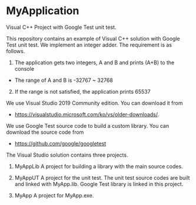# MyApplication
Visual C++ Project with Google Test unit test.

This repository contains an example of Visual C++ solution with Google Test unit test.
We implement an integer adder. The requirement is as follows.

1) The application gets two integers, A and B and prints (A+B) to the console
 - The range of A and B is -32767 ~ 32768
2) If the range is not satisfied, the application prints 65537

We use Visual Studio 2019 Community edition.
You can download it from
- https://visualstudio.microsoft.com/ko/vs/older-downloads/.

We use Google Test source code to build a custom library.
You can download the source code from
- https://github.com/google/googletest

The Visual Studio solution contains three projects.
1. MyAppLib
 A project for building a library with the main source codes.

2. MyAppUT
A project for the unit test.
The unit test source codes are built and linked with MyApp.lib.
Google Test library is linked in this project.

3. MyApp
A project for MyApp.exe.
